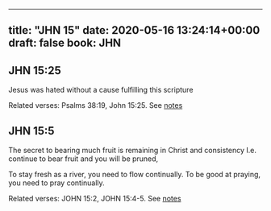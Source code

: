 
---
title: "JHN 15"
date: 2020-05-16 13:24:14+00:00
draft: false
book: JHN
---

## JHN 15:25

Jesus was hated without a cause fulfilling this scripture

Related verses: Psalms 38:19, John 15:25. See [notes](https://my.bible.com/notes/3430768331622965484)


## JHN 15:5

The secret to bearing much fruit is remaining in Christ and consistency I.e. continue to bear fruit and you will be pruned,

To stay fresh as a river, you need to flow continually. To be good at praying, you need to pray continually.

Related verses: JOHN 15:2, JOHN 15:4-5. See [notes](https://my.bible.com/notes/2899496188104139498)

